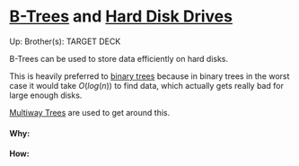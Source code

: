 # [B-Trees](b-trees) and [Hard Disk Drives](hard_disk_drives)

Up:
Brother(s):
TARGET DECK

B-Trees can be used to store data efficiently on hard disks.

This is heavily preferred to [binary trees](binary_trees) because in binary trees in the worst case it would take $O(log(n))$ to find data, which actually gets really bad for large enough disks.

[Multiway Trees](multiway_trees) are used to get around this.



































#### Why:
#### How:









